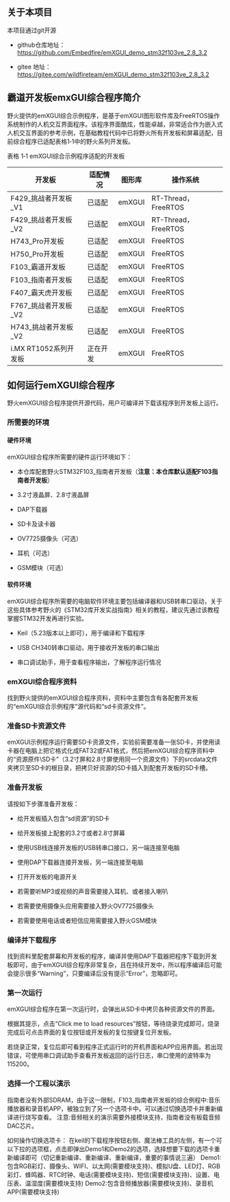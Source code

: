 关于本项目
------------------
本项目通过git开源
-  github仓库地址：https://github.com/Embedfire/emXGUI_demo_stm32f103ve_2.8_3.2

-  gitee 地址：https://gitee.com/wildfireteam/emXGUI_demo_stm32f103ve_2.8_3.2

霸道开发板emxGUI综合程序简介
------------------

野火提供的emXGUI综合示例程序，是基于emXGUI图形软件库及FreeRTOS操作系统制作的人机交互界面程序。该程序界面酷炫，性能卓越，非常适合作为嵌入式人机交互界面的参考示例，在基础教程代码中已将野火所有开发板和屏幕适配，目前综合程序已适配表格1‑1中的野火系列开发板。

表格 1‑1 emXGUI综合示例程序适配的开发板

| 开发板                | 适配情况 | 图形库 | 操作系统                 |
|-----------------------|----------|--------|-----------------------|
| F429_挑战者开发板_V1   | 已适配   | emXGUI | RT-Thread，FreeRTOS     |
| F429_挑战者开发板_V2   | 已适配   | emXGUI | RT-Thread，FreeRTOS     |
| H743_Pro开发板        | 已适配   | emXGUI | FreeRTOS               |
| H750_Pro开发板        | 已适配   | emXGUI | FreeRTOS               |
| F103_霸道开发板       | 已适配   | emXGUI  |FreeRTOS               |
| F103_指南者开发板       | 已适配   | emXGUI  |FreeRTOS               |
| F407_霸天虎开发板     | 已适配 | emXGUI | FreeRTOS                |
| F767_挑战者开发板_V2  | 已适配 | emXGUI | FreeRTOS                |
| H743_挑战者开发板_V2 | 已适配 | emXGUI | FreeRTOS                |
| i.MX RT1052系列开发板 | 正在开发 | emXGUI | FreeRTOS                |

如何运行emXGUI综合程序
----------------------

野火emXGUI综合程序提供开源代码，用户可编译并下载该程序到开发板上运行。

### 所需要的环境

#### 硬件环境

emXGUI综合程序所需要的硬件运行环境如下：

-   本仓库配套野火STM32F103_指南者开发板（**注意：本仓库默认适配F103指南者开发板**）

-   3.2寸液晶屏、2.8寸液晶屏

-   DAP下载器

-   SD卡及读卡器

-   OV7725摄像头（可选）

-   耳机（可选）

-   GSM模块（可选）

#### 软件环境

emXGUI综合程序所需要的电脑软件环境主要包括编译器和USB转串口驱动，关于这些具体参考野火的《STM32库开发实战指南》相关的教程，建议先通过该教程掌握STM32开发再进行实验。

-   Keil（5.23版本以上即可），用于编译和下载程序

-   USB CH340转串口驱动，用于接收开发板的串口输出

-   串口调试助手，用于查看程序输出，了解程序运行情况

### emXGUI综合程序资料

找到野火提供的emXGUI综合程序资料，资料中主要包含有各配套开发板的“emXGUI综合示例程序”源代码和“sd卡资源文件”。

### 准备SD卡资源文件

emXGUI示例程序运行需要SD卡资源文件，实验前需要准备一张SD卡，并使用读卡器在电脑上把它格式化成FAT32或FAT格式，然后把emXGUI综合程序资料中的“资源原件\SD卡”（3.2寸屏和2.8寸屏使用同一个资源文件）下的srcdata文件夹拷贝至SD卡的根目录，把拷贝好资源的SD卡插入到配套开发板的SD卡槽。

### 准备开发板

请按如下步骤准备开发板：

-   给开发板插入包含“sd资源”的SD卡

-   给开发板接上配套的3.2寸或者2.8寸屏幕

-   使用USB线连接开发板的USB转串口接口，另一端连接至电脑

-   使用DAP下载器连接开发板，另一端连接至电脑

-   打开开发板的电源开关

-   若需要听MP3或视频的声音需要接入耳机、或者接入喇叭

-   若需要使用摄像头应用需要接入野火OV7725摄像头

-   若需要使用电话或者短信应用需要接入野火GSM模块

### 编译并下载程序

找到资料里配套屏幕和开发板的程序，编译并使用DAP下载器把程序下载到开发板即可，由于emXGUI综合程序非常复杂，且在持续开发中，所以程序编译后可能会提示很多“Warning”，只要编译后没有提示“Error”，忽略即可。

### 第一次运行

emXGUI综合程序在第一次运行时，会弹出从SD卡中拷贝各种资源文件的界面。

根据其提示，点击“Click me to load
resources”按钮，等待烧录完成即可，烧录完成后可点击界面的复位按钮或开发板的复位按键复位开发板。

若烧录正常，复位后即可看到程序正式运行时的开机界面和APP应用界面。若出现错误，可使用串口调试助手查看开发板返回的运行日志，串口使用的波特率为115200。

### 选择一个工程以演示

指南者没有外部SDRAM，由于这一限制，F103_指南者开发板的综合例程中:音乐播放器和录音机APP，被独立到了另一个选项卡中。可以通过切换选项卡并重新编译进行烧写查看。
注意:音频相关的演示需要外接模块支持，指南者没有板载音频DAC芯片。

如何操作切换选项卡：
在keil的下载程序按钮右侧、魔法棒工具的左侧，有一个可以下拉的选项框，点击即弹出Demo1和Demo2的选项，选择想要下载的选项卡重新编译即可（切记重新编译、重新编译、重新编译，重要的事情说三遍）
Demo1:包含RGB彩灯、摄像头、WIFI、以太网(需要模块支持)、模拟U盘、LED灯、RGB彩灯、蜂鸣器、RTC时钟、电话(需要模块支持)、短信(需要模块支持)、设置、电压表、温湿度(需要模块支持)
Demo2:包含音频播放器(需要模块支持)、录音机APP(需要模块支持)
